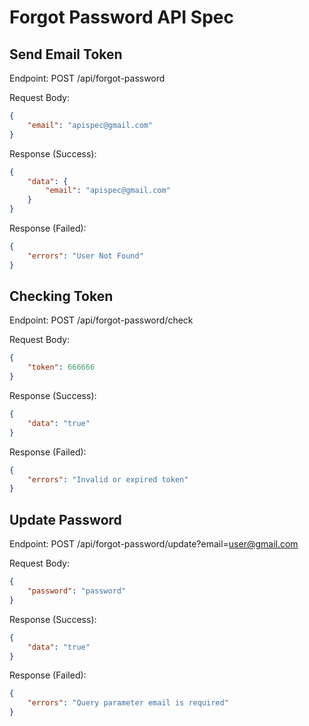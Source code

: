 # Forgot Password API Spec

## Send Email Token
Endpoint: POST /api/forgot-password

Request Body: 
```json
{
    "email": "apispec@gmail.com"
}
```

Response (Success):
```json
{
    "data": {
        "email": "apispec@gmail.com"
    }
}
```

Response (Failed):
```json
{
    "errors": "User Not Found"
}
```

## Checking Token
Endpoint: POST /api/forgot-password/check

Request Body: 
```json
{
    "token": 666666
}
```

Response (Success):
```json
{
    "data": "true"
}
```

Response (Failed):
```json
{
    "errors": "Invalid or expired token"
}
```

## Update Password
Endpoint: POST /api/forgot-password/update?email=user@gmail.com

Request Body: 
```json
{
    "password": "password"
}
```

Response (Success):
```json
{
    "data": "true"
}
```

Response (Failed):
```json
{
    "errors": "Query parameter email is required"
}
```